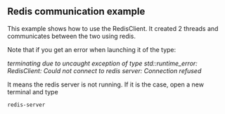 ## Redis communication example

This example shows how to use the RedisClient. It created 2 threads and communicates between the two using redis.

Note that if you get an error when launching it of the type:

*terminating due to uncaught exception of type std::runtime_error: RedisClient: Could not connect to redis server: Connection refused*

It means the redis server is not running. If it is the case, open a new terminal and type
```
redis-server
```